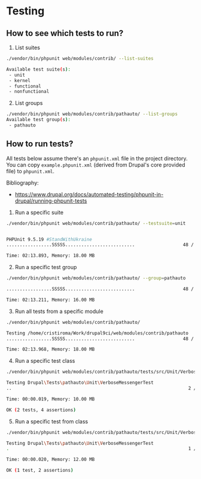# Testing

## How to see which tests to run?

1. List suites

```bash
./vendor/bin/phpunit web/modules/contrib/ --list-suites

Available test suite(s):
 - unit
 - kernel
 - functional
 - nonfunctional
```

2. List groups

```bash
./vendor/bin/phpunit web/modules/contrib/pathauto/ --list-groups
Available test group(s):
 - pathauto
```


## How to run tests?

All tests below assume there's an `phpunit.xml` file in the project directory. You can copy `example.phpunit.xml` (derived from Drupal's core provided file) to `phpunit.xml`.

Bibliography:

- https://www.drupal.org/docs/automated-testing/phpunit-in-drupal/running-phpunit-tests


1. Run a specific suite

```bash
./vendor/bin/phpunit web/modules/contrib/pathauto/ --testsuite=unit


PHPUnit 9.5.19 #StandWithUkraine
.................SSSSS..........................                  48 / 48 (100%)

Time: 02:13.893, Memory: 18.00 MB
```

2. Run a specific test group

```bash
./vendor/bin/phpunit web/modules/contrib/pathauto/ --group=pathauto

.................SSSSS..........................                  48 / 48 (100%)

Time: 02:13.211, Memory: 16.00 MB
```

3. Run all tests from a specific module

```bash
./vendor/bin/phpunit web/modules/contrib/pathauto/

Testing /home/cristiroma/Work/drupal9ci/web/modules/contrib/pathauto
.................SSSSS..........................                  48 / 48 (100%)

Time: 02:13.968, Memory: 18.00 MB
```

4. Run a specific test class

```bash
./vendor/bin/phpunit web/modules/contrib/pathauto/tests/src/Unit/VerboseMessengerTest.php

Testing Drupal\Tests\pathauto\Unit\VerboseMessengerTest
..                                                                  2 / 2 (100%)

Time: 00:00.019, Memory: 10.00 MB

OK (2 tests, 4 assertions)
```

5. Run a specific test from class

```bash
./vendor/bin/phpunit web/modules/contrib/pathauto/tests/src/Unit/VerboseMessengerTest.php --filter=testAddMessage

Testing Drupal\Tests\pathauto\Unit\VerboseMessengerTest
.                                                                   1 / 1 (100%)

Time: 00:00.020, Memory: 12.00 MB

OK (1 test, 2 assertions)
```
